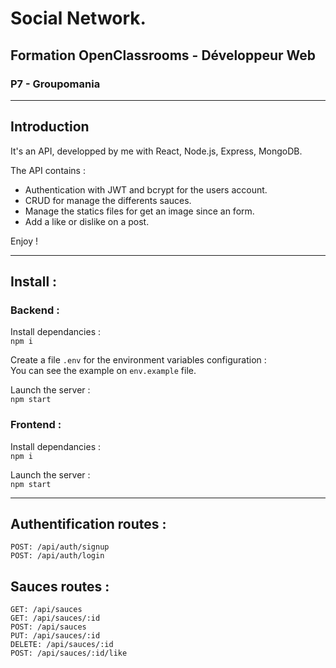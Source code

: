 # Social Network.

## Formation OpenClassrooms - Développeur Web

### P7 - Groupomania

---

## Introduction

It's an API, developped by me with React, Node.js, Express, MongoDB.

The API contains :

-   Authentication with JWT and bcrypt for the users account.
-   CRUD for manage the differents sauces.
-   Manage the statics files for get an image since an form.
-   Add a like or dislike on a post.

Enjoy !

---

## Install :

### Backend :

Install dependancies :  
`npm i`

Create a file `.env` for the environment variables configuration :  
You can see the example on `env.example` file.

Launch the server :  
`npm start`

### Frontend : 

Install dependancies :  
`npm i`

Launch the server :  
`npm start`

---

## Authentification routes :

`POST: /api/auth/signup`  
`POST: /api/auth/login`

## Sauces routes :

`GET: /api/sauces`  
`GET: /api/sauces/:id`  
`POST: /api/sauces`  
`PUT: /api/sauces/:id`  
`DELETE: /api/sauces/:id`  
`POST: /api/sauces/:id/like`
